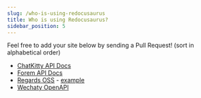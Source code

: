 ```yaml
---
slug: /who-is-using-redocusaurus
title: Who is using Redocusaurus?
sidebar_position: 5
---
```


Feel free to add your site below by sending a Pull Request! (sort in alphabetical order)

- [ChatKitty API Docs](https://chatkitty.com/docs/rest/reference)
- [Forem API Docs](https://developers.forem.com/api)
- [Regards OSS](http://regardsoss.github.io/) - [example](http://regardsoss.github.io/docs/development/backend/services/catalog/api-swagger)
- [Wechaty OpenAPI](https://wechaty.js.org/docs/openapi/)
